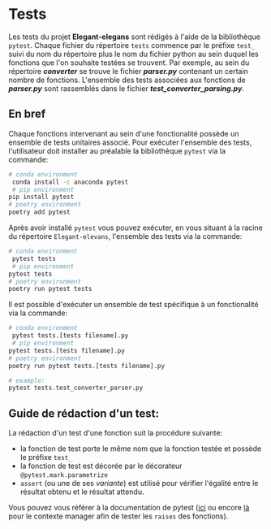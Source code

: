 # Tests

Les tests du projet **Elegant-elegans** sont rédigés à l'aide de la bibliothèque `pytest`.
Chaque fichier du répertoire `tests` commence par le préfixe `test_` suivi du nom du répertoire plus le nom du fichier python au sein duquel les fonctions que l'on souhaite testées se trouvent. Par exemple, au sein du répertoire ***converter*** se trouve le fichier ***parser.py*** contenant un certain nombre de fonctions. L'ensemble des tests associées aux fonctions de ***parser.py*** sont rassemblés dans le fichier ***test_converter_parsing.py***.


## En bref
Chaque fonctions intervenant au sein d'une fonctionalité possède un ensemble de tests unitaires associé.
Pour exécuter l'ensemble des tests, l'utilisateur doit installer au préalable la bibliothèque `pytest` via la commande:
```bash
# conda environment
 conda install -c anaconda pytest 
 # pip environment
pip install pytest
# poetry environment
poetry add pytest
```

Après avoir installé `pytest` vous pouvez exécuter, en vous situant à la racine du répertoire `Elegant-elevans`, l'ensemble des tests via la commande:
```bash
# conda environment
 pytest tests
 # pip environment
pytest tests
# poetry environment
poetry run pytest tests
```

Il est possible d'exécuter un ensemble de test spécifique à un fonctionalité via la commande:
```bash
# conda environment
 pytest tests.[tests filename].py
 # pip environment
pytest tests.[tests filename].py
# poetry environment
poetry run pytest tests.[tests filename].py

# example:
pytest tests.test_converter_parser.py
```

## Guide de rédaction d'un test:
La rédaction d'un test d'une fonction suit la procédure suivante:
* la fonction de test porte le même nom que la fonction testée et possède le préfixe `test_`
* la fonction de test est décorée par le décorateur `@pytest.mark.parametrize`
* `assert` (ou une de ses *variante*) est utilisé pour vérifier l'égalité entre le résultat obtenu et le résultat attendu.

Vous pouvez vous référer à la documentation de pytest ([ici](https://docs.pytest.org/en/7.1.x/) ou encore [là](https://docs.pytest.org/en/7.1.x/how-to/assert.html#assertraises) pour le contexte manager afin de tester les `raises` des fonctions).